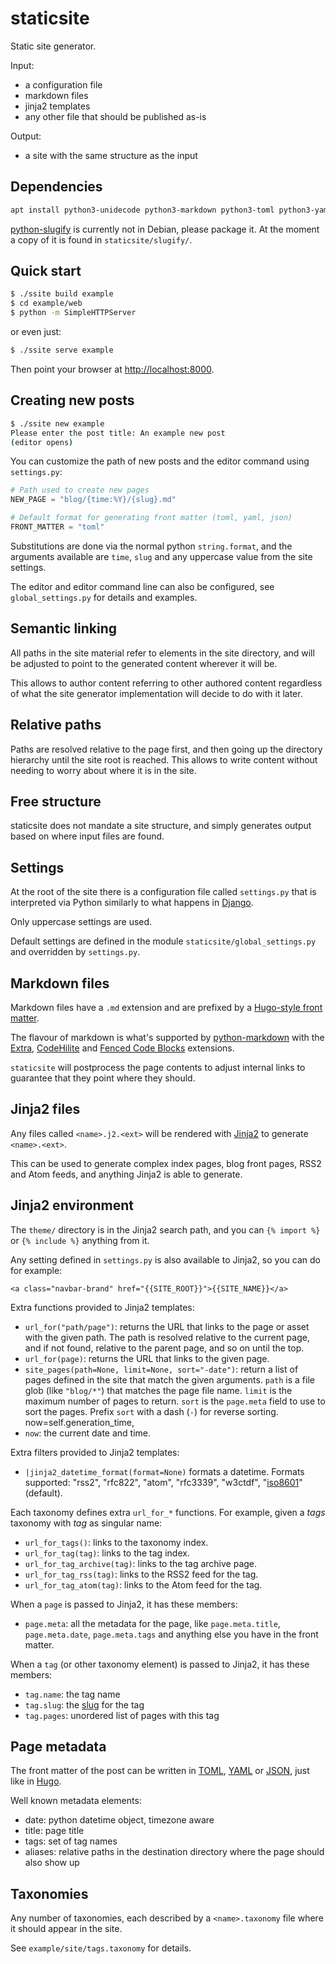 # staticsite

Static site generator.

Input:
 - a configuration file
 - markdown files
 - jinja2 templates
 - any other file that should be published as-is

Output:
 - a site with the same structure as the input

## Dependencies

```bash
apt install python3-unidecode python3-markdown python3-toml python3-yaml python3-jinja2 python3-dateutil python3-livereload
```

[python-slugify](https://github.com/un33k/python-slugify) is currently not in
Debian, please package it. At the moment a copy of it is found in
`staticsite/slugify/`.

## Quick start

```bash
$ ./ssite build example
$ cd example/web
$ python -m SimpleHTTPServer
```

or even just:

```bash
$ ./ssite serve example
```

Then point your browser at <http://localhost:8000>.


## Creating new posts

```bash
$ ./ssite new example
Please enter the post title: An example new post
(editor opens)
```

You can customize the path of new posts and the editor command using `settings.py`:

```py
# Path used to create new pages
NEW_PAGE = "blog/{time:%Y}/{slug}.md"

# Default format for generating front matter (toml, yaml, json)
FRONT_MATTER = "toml"
```

Substitutions are done via the normal python `string.format`, and the arguments
available are `time`, `slug` and any uppercase value from the site settings.

The editor and editor command line can also be configured, see
`global_settings.py` for details and examples.


## Semantic linking

All paths in the site material refer to elements in the site directory, and
will be adjusted to point to the generated content wherever it will be.

This allows to author content referring to other authored content regardless of
what the site generator implementation will decide to do with it later.


## Relative paths

Paths are resolved relative to the page first, and then going up the directory
hierarchy until the site root is reached. This allows to write content without
needing to worry about where it is in the site.


## Free structure

staticsite does not mandate a site structure, and simply generates output based
on where input files are found.


## Settings

At the root of the site there is a configuration file called `settings.py` that
is interpreted via Python similarly to what happens in
[Django](https://docs.djangoproject.com/en/1.9/topics/settings/).

Only uppercase settings are used.

Default settings are defined in the module `staticsite/global_settings.py` and
overridden by `settings.py`.


## Markdown files

Markdown files have a `.md` extension and are prefixed by a [Hugo-style front
matter](https://gohugo.io/content/front-matter/).

The flavour of markdown is what's supported by
[python-markdown](http://pythonhosted.org/Markdown/) with the
[Extra](http://pythonhosted.org/Markdown/extensions/extra.html),
[CodeHilite](http://pythonhosted.org/Markdown/extensions/code_hilite.html)
and [Fenced Code Blocks](http://pythonhosted.org/Markdown/extensions/fenced_code_blocks.html)
extensions.

`staticsite` will postprocess the page contents to adjust internal links to
guarantee that they point where they should.


## Jinja2 files

Any files called `<name>.j2.<ext>` will be rendered with
[Jinja2](http://jinja.pocoo.org/) to generate `<name>.<ext>`.

This can be used to generate complex index pages, blog front pages, RSS2 and
Atom feeds, and anything Jinja2 is able to generate.


## Jinja2 environment

The `theme/` directory is in the Jinja2 search path, and you can `{% import %}`
or `{% include %}` anything from it.

Any setting defined in `settings.py` is also available to Jinja2, so you can do
for example:

```jinja2
<a class="navbar-brand" href="{{SITE_ROOT}}">{{SITE_NAME}}</a>
```

Extra functions provided to Jinja2 templates:

 * `url_for("path/page")`: returns the URL that links to the page or asset with
   the given path. The path is resolved relative to the current page, and if
   not found, relative to the parent page, and so on until the top.
 * `url_for(page)`: returns the URL that links to the given page.
 * `site_pages(path=None, limit=None, sort="-date")`: return a list of pages
   defined in the site that match the given arguments. `path` is a file glob
   (like `"blog/*"`) that matches the page file name. `limit` is the maximum
   number of pages to return. `sort` is the `page.meta` field to use to sort
   the pages. Prefix `sort` with a dash (`-`) for reverse sorting.
            now=self.generation_time,
 * `now`: the current date and time.

Extra filters provided to Jinja2 templates:

 * `|jinja2_datetime_format(format=None)` formats a datetime. Formats
   supported: "rss2", "rfc822", "atom", "rfc3339", "w3ctdf",
   "[iso8601](https://xkcd.com/1179/)" (default).

Each taxonomy defines extra `url_for_*` functions. For example, given a *tags*
taxonomy with *tag* as singular name:

 * `url_for_tags()`: links to the taxonomy index.
 * `url_for_tag(tag)`: links to the tag index.
 * `url_for_tag_archive(tag)`: links to the tag archive page.
 * `url_for_tag_rss(tag)`: links to the RSS2 feed for the tag.
 * `url_for_tag_atom(tag)`: links to the Atom feed for the tag.

When a `page` is passed to Jinja2, it has these members:

 * `page.meta`: all the metadata for the page, like `page.meta.title`,
   `page.meta.date`, `page.meta.tags` and anything else you have in the front
   matter.

When a `tag` (or other taxonomy element) is passed to Jinja2, it has these
members:

 * `tag.name`: the tag name
 * `tag.slug`: the [slug](https://en.wikipedia.org/wiki/Semantic_URL#Slug) for
   the tag
 * `tag.pages`: unordered list of pages with this tag


## Page metadata

The front matter of the post can be written in
[TOML](https://github.com/toml-lang/toml),
[YAML](https://en.wikipedia.org/wiki/YAML) or
[JSON](https://en.wikipedia.org/wiki/JSON), just like in
[Hugo](https://gohugo.io/content/front-matter/).

Well known metadata elements:

 - date: python datetime object, timezone aware
 - title: page title
 - tags: set of tag names
 - aliases: relative paths in the destination directory where the page should
   also show up


## Taxonomies

Any number of taxonomies, each described by a `<name>.taxonomy` file where it
should appear in the site.

See `example/site/tags.taxonomy` for details.
